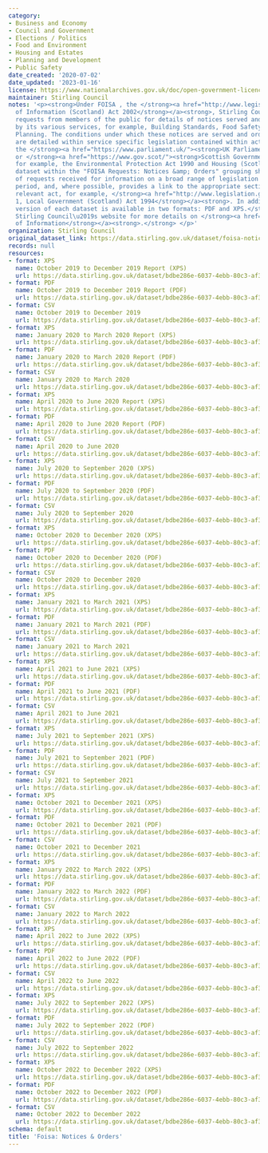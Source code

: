 ```yaml
---
category:
- Business and Economy
- Council and Government
- Elections / Politics
- Food and Environment
- Housing and Estates
- Planning and Development
- Public Safety
date_created: '2020-07-02'
date_updated: '2023-01-16'
license: https://www.nationalarchives.gov.uk/doc/open-government-licence/version/3/
maintainer: Stirling Council
notes: '<p><strong>Under FOISA , the </strong><a href="http://www.legislation.gov.uk/asp/2002/13/contents"><strong>Freedom
  of Information (Scotland) Act 2002</strong></a><strong>, Stirling Council receives
  requests from members of the public for details of notices served and orders issued
  by its various services, for example, Building Standards, Food Safety, Housing and
  Planning. The conditions under which these notices are served and orders issued
  are detailed within service specific legislation contained within acts passed by
  the </strong><a href="https://www.parliament.uk/"><strong>UK Parliament</strong></a><strong>
  or </strong><a href="https://www.gov.scot/"><strong>Scottish Government</strong></a><strong>,
  for example, the Environmental Protection Act 1990 and Housing (Scotland) Act 2014.</strong>\r\n\r\n<strong>Each
  dataset within the "FOISA Requests: Notices &amp; Orders" grouping shows the number
  of requests received for information on a broad range of legislation in a given
  period, and, where possible, provides a link to the appropriate section within the
  relevant act, for example, </strong><a href="http://www.legislation.gov.uk/ukpga/1994/39/section/1"><strong>Section
  1, Local Government (Scotland) Act 1994</strong></a><strong>. In addition, a printable
  version of each dataset is available in two formats: PDF and XPS.</strong>\r\n\r\n<strong>Visit
  Stirling Council\u2019s website for more details on </strong><a href="https://www.stirling.gov.uk/council-democracy/access-to-information/freedom-of-information/"><strong>Freedom
  of Information</strong></a><strong>.</strong> </p>'
organization: Stirling Council
original_dataset_link: https://data.stirling.gov.uk/dataset/foisa-notices-orders
records: null
resources:
- format: XPS
  name: October 2019 to December 2019 Report (XPS)
  url: https://data.stirling.gov.uk/dataset/bdbe286e-6037-4ebb-80c3-af3933631774/resource/84ba0cc6-0033-48e5-93cb-e803949c1d88/download/20210320-foisa-notices-orders-oct-2019-to-dec-2019.xps
- format: PDF
  name: October 2019 to December 2019 Report (PDF)
  url: https://data.stirling.gov.uk/dataset/bdbe286e-6037-4ebb-80c3-af3933631774/resource/7b8d72c0-7282-4fb9-9ce0-5460074fd870/download/20210320-foisa-notices-orders-oct-2019-to-dec-2019.pdf
- format: CSV
  name: October 2019 to December 2019
  url: https://data.stirling.gov.uk/dataset/bdbe286e-6037-4ebb-80c3-af3933631774/resource/20b7989c-31d6-4fb2-8995-d59e567402ee/download/20210320-foisa-notices-orders-oct-2019-to-dec-2019.csv
- format: XPS
  name: January 2020 to March 2020 Report (XPS)
  url: https://data.stirling.gov.uk/dataset/bdbe286e-6037-4ebb-80c3-af3933631774/resource/74aaa8fb-f465-47f9-abd3-71ce70532f33/download/20210321-foisa-notices-orders-jan-2020-to-mar-2020.xps
- format: PDF
  name: January 2020 to March 2020 Report (PDF)
  url: https://data.stirling.gov.uk/dataset/bdbe286e-6037-4ebb-80c3-af3933631774/resource/93b5ebcb-f9b6-4adc-9710-b875afd2543f/download/20210321-foisa-notices-orders-jan-2020-to-mar-2020.pdf
- format: CSV
  name: January 2020 to March 2020
  url: https://data.stirling.gov.uk/dataset/bdbe286e-6037-4ebb-80c3-af3933631774/resource/256d43fd-4e4f-44ca-8c32-5ef7426faa2d/download/20210321-foisa-notices-orders-jan-2020-to-mar-2020.csv
- format: XPS
  name: April 2020 to June 2020 Report (XPS)
  url: https://data.stirling.gov.uk/dataset/bdbe286e-6037-4ebb-80c3-af3933631774/resource/1dd2a1b3-cbcc-40ee-9dcf-c8539f294e88/download/20210322-foisa-notices-orders-apr-2020-to-jun-2020.xps
- format: PDF
  name: April 2020 to June 2020 Report (PDF)
  url: https://data.stirling.gov.uk/dataset/bdbe286e-6037-4ebb-80c3-af3933631774/resource/752c5cd5-857c-400a-b5c1-835c80a3c356/download/20210322-foisa-notices-orders-apr-2020-to-jun-2020.pdf
- format: CSV
  name: April 2020 to June 2020
  url: https://data.stirling.gov.uk/dataset/bdbe286e-6037-4ebb-80c3-af3933631774/resource/4a1e0b6c-9f3c-4acc-90ed-04db2658ff22/download/20210322-foisa-notices-orders-apr-2020-to-jun-2020.csv
- format: XPS
  name: July 2020 to September 2020 (XPS)
  url: https://data.stirling.gov.uk/dataset/bdbe286e-6037-4ebb-80c3-af3933631774/resource/b4ac6b5b-81d5-437d-bf2e-2516d3a73216/download/20210323-foisa-notices-orders-jul-2020-to-sep-2020.xps
- format: PDF
  name: July 2020 to September 2020 (PDF)
  url: https://data.stirling.gov.uk/dataset/bdbe286e-6037-4ebb-80c3-af3933631774/resource/b9e72a1d-1539-4067-aa94-85d9f8901df6/download/20210323-foisa-notices-orders-jul-2020-to-sep-2020.pdf
- format: CSV
  name: July 2020 to September 2020
  url: https://data.stirling.gov.uk/dataset/bdbe286e-6037-4ebb-80c3-af3933631774/resource/e26c8fe9-8ae5-417e-b679-72fdc58b970c/download/20210323-foisa-notices-orders-jul-2020-to-sep-2020.csv
- format: XPS
  name: October 2020 to December 2020 (XPS)
  url: https://data.stirling.gov.uk/dataset/bdbe286e-6037-4ebb-80c3-af3933631774/resource/36f75cb9-ddbc-4fe0-b433-f7a29d0cf0fa/download/20210324-foisa-notices-orders-oct-2020-to-dec-2020.xps
- format: PDF
  name: October 2020 to December 2020 (PDF)
  url: https://data.stirling.gov.uk/dataset/bdbe286e-6037-4ebb-80c3-af3933631774/resource/ee8a6691-73dd-4ba1-b842-49b3e5e06cea/download/20210324-foisa-notices-orders-oct-2020-to-dec-2020.pdf
- format: CSV
  name: October 2020 to December 2020
  url: https://data.stirling.gov.uk/dataset/bdbe286e-6037-4ebb-80c3-af3933631774/resource/bf4e2267-1c3a-4b31-a63a-fc0f3d13d978/download/20210324-foisa-notices-orders-oct-2020-to-dec-2020.csv
- format: XPS
  name: January 2021 to March 2021 (XPS)
  url: https://data.stirling.gov.uk/dataset/bdbe286e-6037-4ebb-80c3-af3933631774/resource/b3a87df1-30bc-43de-97a8-a160fe4e3464/download/20210903-foisa-notices-orders-jan-2021-to-mar-2021.xps
- format: PDF
  name: January 2021 to March 2021 (PDF)
  url: https://data.stirling.gov.uk/dataset/bdbe286e-6037-4ebb-80c3-af3933631774/resource/719ff597-3e05-404c-a779-76a5ea6ab1dc/download/20210903-foisa-notices-orders-jan-2021-to-mar-2021.pdf
- format: CSV
  name: January 2021 to March 2021
  url: https://data.stirling.gov.uk/dataset/bdbe286e-6037-4ebb-80c3-af3933631774/resource/6caf7981-6bf1-426c-a093-acbd37209a23/download/20210903-foisa-notices-orders-jan-2021-to-mar-2021.csv
- format: XPS
  name: April 2021 to June 2021 (XPS)
  url: https://data.stirling.gov.uk/dataset/bdbe286e-6037-4ebb-80c3-af3933631774/resource/727aaec4-ee3c-417c-aab7-dccd221531e5/download/20210903-foisa-notices-orders-apr-2021-to-jun-2021.xps
- format: PDF
  name: April 2021 to June 2021 (PDF)
  url: https://data.stirling.gov.uk/dataset/bdbe286e-6037-4ebb-80c3-af3933631774/resource/c05e411c-683c-4b8a-a561-acd5d76f0db1/download/20210903-foisa-notices-orders-apr-2021-to-jun-2021.pdf
- format: CSV
  name: April 2021 to June 2021
  url: https://data.stirling.gov.uk/dataset/bdbe286e-6037-4ebb-80c3-af3933631774/resource/383e364d-01e8-4972-ad15-0273dc935218/download/20210903-foisa-notices-orders-apr-2021-to-jun-2021.csv
- format: XPS
  name: July 2021 to September 2021 (XPS)
  url: https://data.stirling.gov.uk/dataset/bdbe286e-6037-4ebb-80c3-af3933631774/resource/10c20cfa-6b36-4fb9-993b-2f0a30468bd8/download/20211015-foisa-notices-orders-jul-2021-to-sep-2021.xps
- format: PDF
  name: July 2021 to September 2021 (PDF)
  url: https://data.stirling.gov.uk/dataset/bdbe286e-6037-4ebb-80c3-af3933631774/resource/5b2025bb-4bb0-4114-bff8-efd9f5172088/download/20211015-foisa-notices-orders-jul-2021-to-sep-2021.pdf
- format: CSV
  name: July 2021 to September 2021
  url: https://data.stirling.gov.uk/dataset/bdbe286e-6037-4ebb-80c3-af3933631774/resource/0670e418-ed66-460b-9950-92349fff1520/download/20211015-foisa-notices-orders-jul-2021-to-sep-2021.csv
- format: XPS
  name: October 2021 to December 2021 (XPS)
  url: https://data.stirling.gov.uk/dataset/bdbe286e-6037-4ebb-80c3-af3933631774/resource/51d08033-35ad-4db5-9464-66bb28add1a0/download/20220317-foisa-notices-orders-oct-2021-to-dec-2021.xps
- format: PDF
  name: October 2021 to December 2021 (PDF)
  url: https://data.stirling.gov.uk/dataset/bdbe286e-6037-4ebb-80c3-af3933631774/resource/2a2e8244-a423-485a-b622-796e2925f84c/download/20220317-foisa-notices-orders-oct-2021-to-dec-2021.pdf
- format: CSV
  name: October 2021 to December 2021
  url: https://data.stirling.gov.uk/dataset/bdbe286e-6037-4ebb-80c3-af3933631774/resource/7dbbf2f6-c8ca-46f2-82ea-86237b3f4e40/download/20220317-foisa-notices-orders-oct-2021-to-dec-2021.csv
- format: XPS
  name: January 2022 to March 2022 (XPS)
  url: https://data.stirling.gov.uk/dataset/bdbe286e-6037-4ebb-80c3-af3933631774/resource/14c60b12-cf2b-44a3-88ce-c3eab62a8fe8/download/20220429-foisa-notices-orders-jan-2022-to-mar-2022.xps
- format: PDF
  name: January 2022 to March 2022 (PDF)
  url: https://data.stirling.gov.uk/dataset/bdbe286e-6037-4ebb-80c3-af3933631774/resource/d8166e82-a070-4f70-8377-ec501f063f9b/download/20220429-foisa-notices-orders-jan-2022-to-mar-2022.pdf
- format: CSV
  name: January 2022 to March 2022
  url: https://data.stirling.gov.uk/dataset/bdbe286e-6037-4ebb-80c3-af3933631774/resource/8345c45e-7f82-43d8-826f-a23a4062a7c6/download/20220429-foisa-notices-orders-jan-2022-to-mar-2022.csv
- format: XPS
  name: April 2022 to June 2022 (XPS)
  url: https://data.stirling.gov.uk/dataset/bdbe286e-6037-4ebb-80c3-af3933631774/resource/48998363-2c9c-4dc5-94de-5c9479a04963/download/20220704-stirling-council-foisa-notices-orders-apr-2022-to-jun-2022.xps
- format: PDF
  name: April 2022 to June 2022 (PDF)
  url: https://data.stirling.gov.uk/dataset/bdbe286e-6037-4ebb-80c3-af3933631774/resource/e4a903f2-b2c2-4dcb-97f4-90bf7e275eb9/download/20220704-stirling-council-foisa-notices-orders-apr-2022-to-jun-2022.pdf
- format: CSV
  name: April 2022 to June 2022
  url: https://data.stirling.gov.uk/dataset/bdbe286e-6037-4ebb-80c3-af3933631774/resource/002b60bb-833d-4b87-8443-60c78b41c2ba/download/20220704-stirling-council-foisa-notices-orders-apr-2022-to-jun-2022.csv
- format: XPS
  name: July 2022 to September 2022 (XPS)
  url: https://data.stirling.gov.uk/dataset/bdbe286e-6037-4ebb-80c3-af3933631774/resource/23705201-6fad-4cf3-8fb1-60cca81fde25/download/20221012-stirling-council-foisa-notices-orders-jul-2022-to-sep-2022.xps
- format: PDF
  name: July 2022 to September 2022 (PDF)
  url: https://data.stirling.gov.uk/dataset/bdbe286e-6037-4ebb-80c3-af3933631774/resource/01778e15-04b2-41a6-a010-53add95d2d5d/download/20221012-stirling-council-foisa-notices-orders-jul-2022-to-sep-2022.pdf
- format: CSV
  name: July 2022 to September 2022
  url: https://data.stirling.gov.uk/dataset/bdbe286e-6037-4ebb-80c3-af3933631774/resource/450359ee-a5bf-464f-8ffa-c546dbb3605f/download/20221012-stirling-council-foisa-notices-orders-jul-2022-to-sep-2022.csv
- format: XPS
  name: October 2022 to December 2022 (XPS)
  url: https://data.stirling.gov.uk/dataset/bdbe286e-6037-4ebb-80c3-af3933631774/resource/d1ee5d60-1cdd-43ef-85e8-90637508b034/download/20230116-stirling-council-foisa-notices-orders-oct-2022-to-dec-2022.xps
- format: PDF
  name: October 2022 to December 2022 (PDF)
  url: https://data.stirling.gov.uk/dataset/bdbe286e-6037-4ebb-80c3-af3933631774/resource/0f663e9d-0d48-4f1d-8fea-1b65b3393b11/download/20230116-stirling-council-foisa-notices-orders-oct-2022-to-dec-2022.pdf
- format: CSV
  name: October 2022 to December 2022
  url: https://data.stirling.gov.uk/dataset/bdbe286e-6037-4ebb-80c3-af3933631774/resource/1544b603-156d-427c-b02b-aa126a70ac64/download/20230116-stirling-council-foisa-notices-orders-oct-2022-to-dec-2022.csv
schema: default
title: 'Foisa: Notices & Orders'
---
```

